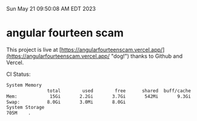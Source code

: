 Sun May 21 09:50:08 AM EDT 2023

# angular fourteen scam


This project is live at [https://angularfourteenscam.vercel.app/](https://angularfourteenscam.vercel.app/ "dog!") thanks to Github and Vercel.

CI Status: 

```bash
System Memory
               total        used        free      shared  buff/cache   available
Mem:            15Gi       2.2Gi       3.7Gi       542Mi       9.3Gi        12Gi
Swap:          8.0Gi       3.0Mi       8.0Gi
System Storage
705M	.
